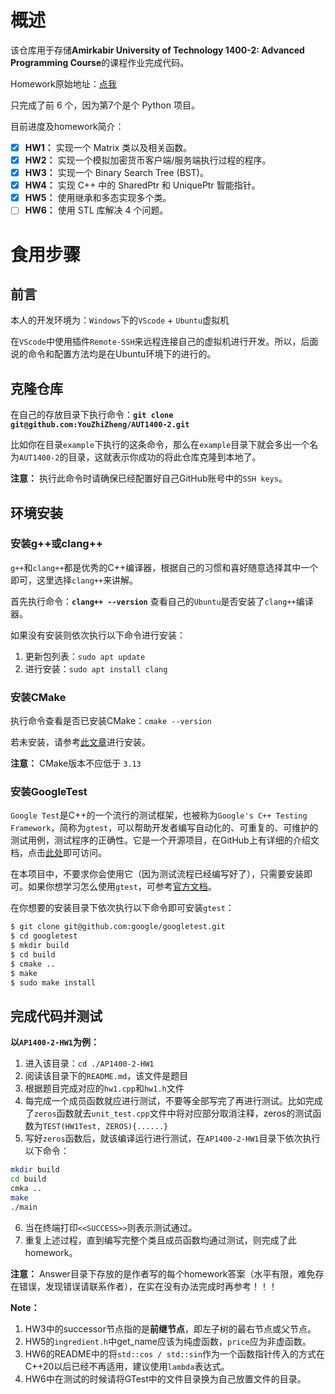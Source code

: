 # 概述
该仓库用于存储**Amirkabir University of Technology 1400-2: Advanced Programming Course**的课程作业完成代码。

Homework原始地址：[点我](https://github.com/courseworks?q=AP1400&type=all&language=&sort=)

只完成了前 6 个，因为第7个是个 Python 项目。

目前进度及homework简介：

- [x] **HW1：** 实现一个 Matrix 类以及相关函数。
- [x] **HW2：** 实现一个模拟加密货币客户端/服务端执行过程的程序。
- [x] **HW3：** 实现一个 Binary Search Tree (BST)。
- [x] **HW4：** 实现 C++ 中的 SharedPtr 和 UniquePtr 智能指针。
- [x] **HW5：** 使用继承和多态实现多个类。
- [ ] **HW6：** 使用 STL 库解决 4 个问题。

# 食用步骤

## 前言

本人的开发环境为：`Windows`下的`VScode` + `Ubuntu`虚拟机

在`VScode`中使用插件`Remote-SSH`来远程连接自己的虚拟机进行开发。所以，后面说的命令和配置方法均是在Ubuntu环境下的进行的。

## 克隆仓库

在自己的存放目录下执行命令：**`git clone git@github.com:YouZhiZheng/AUT1400-2.git`**

比如你在目录`example`下执行的这条命令，那么在`example`目录下就会多出一个名为`AUT1400-2`的目录，这就表示你成功的将此仓库克隆到本地了。

**注意：** 执行此命令时请确保已经配置好自己GitHub账号中的`SSH keys`。

## 环境安装

### 安装g++或clang++

`g++`和`clang++`都是优秀的C++编译器，根据自己的习惯和喜好随意选择其中一个即可，这里选择`clang++`来讲解。

首先执行命令：**`clang++ --version`** 查看自己的`Ubuntu`是否安装了`clang++`编译器。

如果没有安装则依次执行以下命令进行安装：

1. 更新包列表：`sudo apt update`
2. 进行安装：`sudo apt install clang`

### 安装CMake

执行命令查看是否已安装CMake：`cmake --version`

若未安装，请参考[此文章](https://zhuanlan.zhihu.com/p/519732843)进行安装。

**注意：** CMake版本不应低于 `3.13`

### 安装GoogleTest

`Google Test`是C++的一个流行的测试框架，也被称为`Google's C++ Testing Framework`，简称为`gtest`，可以帮助开发者编写自动化的、可重复的、可维护的测试用例，测试程序的正确性。它是一个开源项目，在GitHub上有详细的介绍文档，点击[此处](https://github.com/google/googletest/tree/main)即可访问。

在本项目中，不要求你会使用它（因为测试流程已经编写好了），只需要安装即可。如果你想学习怎么使用`gtest`，可参考[官方文档](https://google.github.io/googletest/quickstart-cmake.html)。


在你想要的安装目录下依次执行以下命令即可安装`gtest`：

```bash
$ git clone git@github.com:google/googletest.git
$ cd googletest
$ mkdir build
$ cd build
$ cmake ..
$ make
$ sudo make install
```

## 完成代码并测试

**以`AP1400-2-HW1`为例：**
1. 进入该目录：`cd ./AP1400-2-HW1`
2. 阅读该目录下的`README.md`，该文件是题目
3. 根据题目完成对应的`hw1.cpp`和`hw1.h`文件
4. 每完成一个成员函数就应进行测试，不要等全部写完了再进行测试。比如完成了`zeros`函数就去`unit_test.cpp`文件中将对应部分取消注释，zeros的测试函数为`TEST(HW1Test, ZEROS){......}`
5. 写好`zeros`函数后，就该编译运行进行测试，在`AP1400-2-HW1`目录下依次执行以下命令：  
```bash
mkdir build
cd build
cmka ..
make
./main
```
6. 当在终端打印`<<SUCCESS>>`则表示测试通过。
7. 重复上述过程，直到编写完整个类且成员函数均通过测试，则完成了此homework。

**注意：** Answer目录下存放的是作者写的每个homework答案（水平有限，难免存在错误，发现错误请联系作者），在实在没有办法完成时再参考！！！

**Note：** 
1. HW3中的successor节点指的是**前继节点**，即左子树的最右节点或父节点。
2. HW5的`ingredient.h`中get_name应该为纯虚函数，`price`应为非虚函数。
3. HW6的README中的将`std::cos / std::sin`作为一个函数指针传入的方式在C++20以后已经不再适用，建议使用`lambda`表达式。
4. HW6中在测试的时候请将GTest中的文件目录换为自己放置文件的目录。
